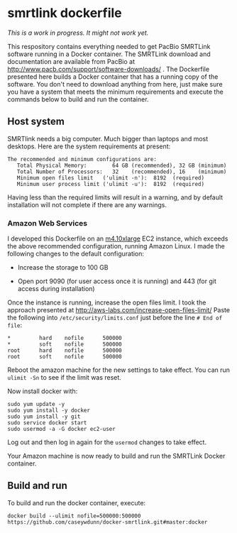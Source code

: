 # smrtlink dockerfile

*This is a work in progress. It might not work yet.*

This respository contains everything needed to get PacBio SMRTLink software running in a Docker container. The SMRTLink download and documentation are available from PacBio at http://www.pacb.com/support/software-downloads/ . The Dockerfile presented here builds a Docker container that has a running copy of the software. You don't need to download anything from here, just make sure you have a system that meets the minimum requirements and execute the commands below to build and run the container.

## Host system

SMRTlink needs a big computer. Much bigger than laptops and most desktops. Here are the system requirements at present:


    The recommended and minimum configurations are:
       Total Physical Memory:        64 GB (recommended), 32 GB (minimum)
       Total Number of Processors:   32    (recommended), 16    (minimum)
       Minimum open files limit   ('ulimit -n'):  8192  (required)
       Minimum user process limit ('ulimit -u'):  8192  (required)

Having less than the required limits will result in a warning, and by default installation will not complete if there are any warnings. 

### Amazon Web Services

I developed this Dockerfile on an [m4.10xlarge](https://aws.amazon.com/ec2/instance-types/) EC2 instance, which exceeds the above recommended configuration, running Amazon Linux. I made the following changes to the default configuration:

- Increase the storage to 100 GB

- Open port 9090 (for user access once it is running) and 443 (for git access during installation) 

Once the instance is running, increase the open files limit. I took the approach presented at http://aws-labs.com/increase-open-files-limit/ Paste the following into `/etc/security/limits.conf` just before the line `# End of file`: 

    *         hard    nofile      500000
    *         soft    nofile      500000
    root      hard    nofile      500000
    root      soft    nofile      500000

Reboot the amazon machine for the new settings to take effect. You can run `ulimit -Sn` to see if the limit was reset. 

Now install docker with:

    sudo yum update -y
    sudo yum install -y docker
    sudo yum install -y git
    sudo service docker start
    sudo usermod -a -G docker ec2-user

Log out and then log in again for the `usermod` changes to take effect.

Your Amazon machine is now ready to build and run the SMRTLink Docker container.

## Build and run

To build and run the docker container, execute:

    docker build --ulimit nofile=500000:500000 https://github.com/caseywdunn/docker-smrtlink.git#master:docker
